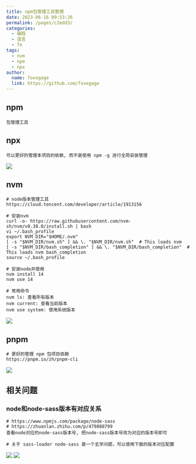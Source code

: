 ```yaml
---
title: npm包管理工具整理
date: 2023-06-16 09:53:26
permalink: /pages/c2edd3/
categories:
  - 编程
  - 语言
  - fe
tags:
  - nvm
  - npm
  - npx
author:
  name: fovegage
  link: https://github.com/fovegage
---
```


## npm

```
包管理工具
```

## npx

```
可以更好的管理本项目的依赖, 而不是使用 npm -g 进行全局安装管理
```

![](https://obsidian-foveagge.oss-cn-beijing.aliyuncs.com/blog/57E63DFD-3E09-4EFA-B917-6BF75CEAEE00_4_5005_c.jpeg)

## nvm

```
# node版本管理工具
https://cloud.tencent.com/developer/article/1913156

# 安装nvm
curl -o- https://raw.githubusercontent.com/nvm-sh/nvm/v0.38.0/install.sh | bash
vi ~/.bash_profile
export NVM_DIR="$HOME/.nvm"
[ -s "$NVM_DIR/nvm.sh" ] && \. "$NVM_DIR/nvm.sh"  # This loads nvm
[ -s "$NVM_DIR/bash_completion" ] && \. "$NVM_DIR/bash_completion"  # This loads nvm bash_completion
source ~/.bash_profile

# 安装node并使用
nvm install 14
nvm use 14

# 常用命令
nvm ls: 查看所有版本
nvm current: 查看当前版本
nvm use system: 使用系统版本
```

![](https://obsidian-foveagge.oss-cn-beijing.aliyuncs.com/blog/Wu7wI5.png)

## pnpm

```
# 更好的管理 npm 包项目依赖
https://pnpm.io/zh/pnpm-cli
```

![](https://obsidian-foveagge.oss-cn-beijing.aliyuncs.com/blog/yX4Rw0.png)

## 相关问题

### node和node-sass版本有对应关系

```
# https://www.npmjs.com/package/node-sass
# https://zhuanlan.zhihu.com/p/479888799
查看node对应的node-sass版本号, 把node-sass版本号改为对应的版本号即可

# 关于 sass-loader node-sass 是一个玄学问题，可以使用下面的版本对应配置
```

![](https://obsidian-foveagge.oss-cn-beijing.aliyuncs.com/blog/C9WVf1.png)
![](https://obsidian-foveagge.oss-cn-beijing.aliyuncs.com/blog/GOJlJo.png)